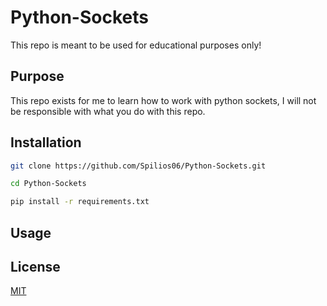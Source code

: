 # Python-Sockets

This repo is meant to be used for educational purposes only!

## Purpose

This repo exists for me to learn how to work with python sockets, I will not be responsible with what you do with this repo.

## Installation

```bash
git clone https://github.com/Spilios06/Python-Sockets.git
```

```bash
cd Python-Sockets
```
```bash
pip install -r requirements.txt
```

## Usage


## License

[MIT](https://choosealicense.com/licenses/mit/)